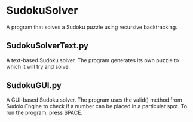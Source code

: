 # SudokuSolver
A program that solves a Sudoku puzzle using recursive backtracking.

## SudokuSolverText.py
A text-based Sudoku solver. The program generates its own puzzle to which it will try and solve.

## SudokuGUI.py
A GUI-based Sudoku solver. The program uses the valid() method from SudokuEngine to check if a number can be placed in a particular spot. To run the program, press SPACE.
